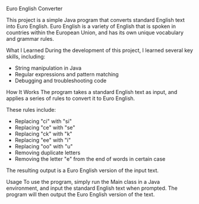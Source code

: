 Euro English Converter

This project is a simple Java program that converts standard English text into Euro English.
Euro English is a variety of English that is spoken in countries within the European Union, and has its own unique vocabulary and grammar rules.

What I Learned
During the development of this project, I learned several key skills, including:

- String manipulation in Java
- Regular expressions and pattern matching
- Debugging and troubleshooting code

How It Works
The program takes a standard English text as input, and applies a series of rules to convert it to Euro English.

These rules include:

- Replacing "ci" with "si"
- Replacing "ce" with "se"
- Replacing "ck" with "k"
- Replacing "ee" with "i"
- Replacing "oo" with "u"
- Removing duplicate letters
- Removing the letter "e" from the end of words in certain case

The resulting output is a Euro English version of the input text.

Usage
To use the program, simply run the Main class in a Java environment, and input the standard English text when prompted. The program will then output the Euro English version of the text.
